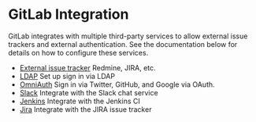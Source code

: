 # GitLab Integration

GitLab integrates with multiple third-party services to allow external issue trackers and external authentication.
See the documentation below for details on how to configure these services.

+ [External issue tracker](external-issue-tracker.md) Redmine, JIRA, etc.
+ [LDAP](ldap.md) Set up sign in via LDAP
+ [OmniAuth](omniauth.md) Sign in via Twitter, GitHub, and Google via OAuth.
+ [Slack](slack.md) Integrate with the Slack chat service
+ [Jenkins](jenkins.md) Integrate with the Jenkins CI
+ [Jira](jira.md) Integrate with the JIRA issue tracker
